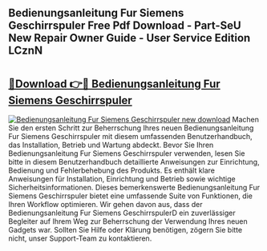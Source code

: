 ## Bedienungsanleitung Fur Siemens Geschirrspuler Free Pdf Download - Part-SeU New Repair Owner Guide - User Service Edition LCznN

# <h2><a href="http://df4mso.blite.top/?on=Bedienungsanleitung+Fur+Siemens+Geschirrspuler">🔗Download 👉🔴 Bedienungsanleitung Fur Siemens Geschirrspuler</a></h2>

[![Bedienungsanleitung Fur Siemens Geschirrspuler new download](https://i.imgur.com/lujVjoI.png)](http://df4mso.blite.top/?on=Bedienungsanleitung+Fur+Siemens+Geschirrspuler)
Machen Sie den ersten Schritt zur Beherrschung Ihres neuen Bedienungsanleitung Fur Siemens Geschirrspuler mit diesem umfassenden Benutzerhandbuch, das Installation, Betrieb und Wartung abdeckt. Bevor Sie Ihren Bedienungsanleitung Fur Siemens Geschirrspuler verwenden, lesen Sie bitte in diesem Benutzerhandbuch detaillierte Anweisungen zur Einrichtung, Bedienung und Fehlerbehebung des Produkts. Es enthält klare Anweisungen für Installation, Einrichtung und Betrieb sowie wichtige Sicherheitsinformationen. Dieses bemerkenswerte Bedienungsanleitung Fur Siemens Geschirrspuler bietet eine umfassende Suite von Funktionen, die Ihren Workflow optimieren. Wir gehen davon aus, dass der Bedienungsanleitung Fur Siemens GeschirrspulerD ein zuverlässiger Begleiter auf Ihrem Weg zur Beherrschung der Verwendung Ihres neuen Gadgets war. Sollten Sie Hilfe oder Klärung benötigen, zögern Sie bitte nicht, unser Support-Team zu kontaktieren.
